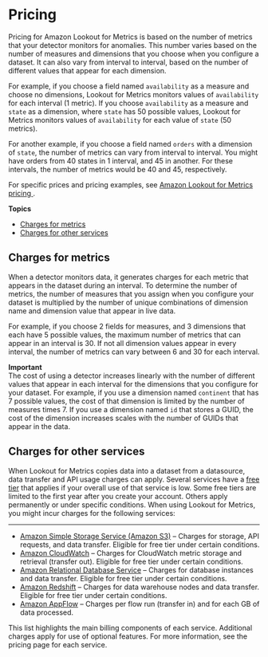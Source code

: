 # Pricing<a name="gettingstarted-pricing"></a>

Pricing for Amazon Lookout for Metrics is based on the number of metrics that your detector monitors for anomalies\. This number varies based on the number of measures and dimensions that you choose when you configure a dataset\. It can also vary from interval to interval, based on the number of different values that appear for each dimension\.

For example, if you choose a field named `availability` as a measure and choose no dimensions, Lookout for Metrics monitors values of `availability` for each interval \(1 metric\)\. If you choose `availability` as a measure and `state` as a dimension, where `state` has 50 possible values, Lookout for Metrics monitors values of `availability` for each value of `state` \(50 metrics\)\.

For another example, if you choose a field named `orders` with a dimension of `state`, the number of metrics can vary from interval to interval\. You might have orders from 40 states in 1 interval, and 45 in another\. For these intervals, the number of metrics would be 40 and 45, respectively\.

For specific prices and pricing examples, see [Amazon Lookout for Metrics pricing ](https://aws.amazon.com/lookout-for-metrics/pricing/)\.

**Topics**
+ [Charges for metrics](#gettingstarted-pricing-metrics)
+ [Charges for other services](#gettingstarted-pricing-otherservices)

## Charges for metrics<a name="gettingstarted-pricing-metrics"></a>

When a detector monitors data, it generates charges for each metric that appears in the dataset during an interval\. To determine the number of metrics, the number of measures that you assign when you configure your dataset is multiplied by the number of unique combinations of dimension name and dimension value that appear in live data\.

For example, if you choose 2 fields for measures, and 3 dimensions that each have 5 possible values, the maximum number of metrics that can appear in an interval is 30\. If not all dimension values appear in every interval, the number of metrics can vary between 6 and 30 for each interval\.

**Important**  
The cost of using a detector increases linearly with the number of different values that appear in each interval for the dimensions that you configure for your dataset\. For example, if you use a dimension named `continent` that has 7 possible values, the cost of that dimension is limited by the number of measures times 7\. If you use a dimension named `id` that stores a GUID, the cost of the dimension increases scales with the number of GUIDs that appear in the data\.

## Charges for other services<a name="gettingstarted-pricing-otherservices"></a>

When Lookout for Metrics copies data into a dataset from a datasource, data transfer and API usage charges can apply\. Several services have a [free tier](https://aws.amazon.com/free/) that applies if your overall use of that service is low\. Some free tiers are limited to the first year after you create your account\. Others apply permanently or under specific conditions\. When using Lookout for Metrics, you might incur charges for the following services: 

****
+ [Amazon Simple Storage Service \(Amazon S3\)](https://aws.amazon.com/s3/pricing/) – Charges for storage, API requests, and data transfer\. Eligible for free tier under certain conditions\.
+ [Amazon CloudWatch](https://aws.amazon.com/cloudwatch/pricing/) – Charges for CloudWatch metric storage and retrieval \(transfer out\)\. Eligible for free tier under certain conditions\.
+ [Amazon Relational Database Service](https://aws.amazon.com/rds/pricing/) – Charges for database instances and data transfer\. Eligible for free tier under certain conditions\.
+ [Amazon Redshift](https://aws.amazon.com/redshift/pricing/) – Charges for data warehouse nodes and data transfer\. Eligible for free tier under certain conditions\.
+ [Amazon AppFlow](https://aws.amazon.com/appflow/pricing/) – Charges per flow run \(transfer in\) and for each GB of data processed\.

This list highlights the main billing components of each service\. Additional charges apply for use of optional features\. For more information, see the pricing page for each service\.